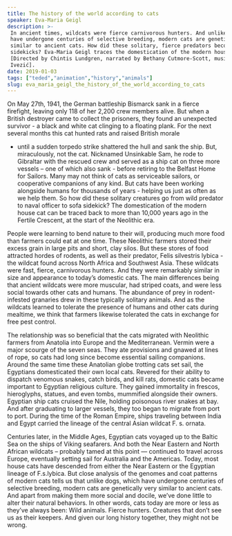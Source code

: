 ```yaml
---
title: The history of the world according to cats
speaker: Eva-Maria Geigl
description: >-
 In ancient times, wildcats were fierce carnivorous hunters. And unlike dogs, who
 have undergone centuries of selective breeding, modern cats are genetically very
 similar to ancient cats. How did these solitary, fierce predators become our sofa
 sidekicks? Eva-Maria Geigl traces the domestication of the modern house cat.
 [Directed by Chintis Lundgren, narrated by Bethany Cutmore-Scott, music by Draško
 Ivezić].
date: 2019-01-03
tags: ["teded","animation","history","animals"]
slug: eva_maria_geigl_the_history_of_the_world_according_to_cats
---
```


On May 27th, 1941, the German battleship Bismarck sank in a fierce firefight, leaving only
118 of her 2,200 crew members alive. But when a British destroyer came to collect the
prisoners, they found an unexpected survivor - a black and white cat clinging to a
floating plank. For the next several months this cat hunted rats and raised British morale
- until a sudden torpedo strike shattered the hull and sank the ship. But, miraculously,
not the cat. Nicknamed Unsinkable Sam, he rode to Gibraltar with the rescued crew and
served as a ship cat on three more vessels – one of which also sank - before retiring to
the Belfast Home for Sailors. Many may not think of cats as serviceable sailors, or
cooperative companions of any kind. But cats have been working alongside humans for
thousands of years - helping us just as often as we help them. So how did these solitary
creatures go from wild predator to naval officer to sofa sidekick? The domestication of
the modern house cat can be traced back to more than 10,000 years ago in the Fertile
Crescent, at the start of the Neolithic era.

 People were learning to bend nature to their will, producing much more food than farmers
could eat at one time. These Neolithic farmers stored their excess grain in large pits and
short, clay silos. But these stores of food attracted hordes of rodents, as well as their
predator, Felis silvestris lybica - the wildcat found across North Africa and Southwest
Asia. These wildcats were fast, fierce, carnivorous hunters. And they were remarkably
similar in size and appearance to today’s domestic cats. The main differences being that
ancient wildcats were more muscular, had striped coats, and were less social towards other
cats and humans. The abundance of prey in rodent-infested granaries drew in these
typically solitary animals. And as the wildcats learned to tolerate the presence of
humans and other cats during mealtime, we think that farmers likewise tolerated the cats
in exchange for free pest control.

The relationship was so beneficial that the cats migrated with Neolithic farmers from
Anatolia into Europe and the Mediterranean. Vermin were a major scourge of the seven seas.
They ate provisions and gnawed at lines of rope, so cats had long since become essential
sailing companions. Around the same time these Anatolian globe trotting cats set sail, the
Egyptians domesticated their own local cats. Revered for their ability to dispatch
venomous snakes, catch birds, and kill rats, domestic cats became important to Egyptian
religious culture. They gained immortality in frescos, hieroglyphs, statues, and even
tombs, mummified alongside their owners. Egyptian ship cats cruised the Nile, holding
poisonous river snakes at bay. And after graduating to larger vessels, they too began to
migrate from port to port. During the time of the Roman Empire, ships traveling between
India and Egypt carried the lineage of the central Asian wildcat F. s.
ornata.

Centuries later, in the Middle Ages, Egyptian cats voyaged up to the Baltic Sea on the
ships of Viking seafarers. And both the Near Eastern and North African wildcats –
probably tamed at this point — continued to travel across Europe, eventually setting sail
for Australia and the Americas. Today, most house cats have descended from either the
Near Eastern or the Egyptian lineage of F.s.lybica. But close analysis of the genomes and
coat patterns of modern cats tells us that unlike dogs, which have undergone centuries of
selective breeding, modern cats are genetically very similar to ancient cats. And apart
from making them more social and docile, we’ve done little to alter their natural
behaviors. In other words, cats today are more or less as they’ve always been: Wild
animals. Fierce hunters. Creatures that don’t see us as their keepers. And given our long
history together, they might not be wrong.

<!--
ad_duration=0
event="TED-Ed"
external_start_time=0
intro_duration=0
is_subtitle_required="False"
is_talk_featured="False"
language="en"
language_swap="False"
native_language="en"
number_of_related_talks=6
number_of_speakers=1
number_of_subtitled_videos=0
number_of_tags=4
number_of_talk_download_languages=26
number_of_talk_more_resources=0
number_of_talk_recommendations=0
number_of_talks_take_actions=0
post_ad_duration=0
published_timestamp="2019-01-03 20:48:13"
recording_date="2019-01-03"
speaker_is_published=0
speaker_name="Eva-Maria Geigl"
talk_name="The history of the world according to cats"
talks_tags=["teded","animation","history","animals"]
url_photo_talk="https://s3.amazonaws.com/talkstar-photos/uploads/364c6c9b-60b9-4c00-b3ce-a0b10e61b632/catdomestication_textless_logo.jpg"
url_webpage="https://www.ted.com/talks/eva_maria_geigl_the_history_of_the_world_according_to_cats"
video_type_name="TED-Ed Original"
-->